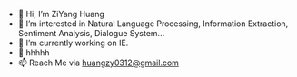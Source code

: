 - 👋 Hi, I’m ZiYang Huang
- 👀 I’m interested in Natural Language Processing, Information Extraction, Sentiment Analysis, Dialogue System...
- 🌱 I’m currently working on IE.
- 💞️ hhhhh
- 📫 Reach Me via huangzy0312@gmail.com

<!---
hzy312/hzy312 is a ✨ special ✨ repository because its `README.md` (this file) appears on your GitHub profile.
You can click the Preview link to take a look at your changes.
--->
